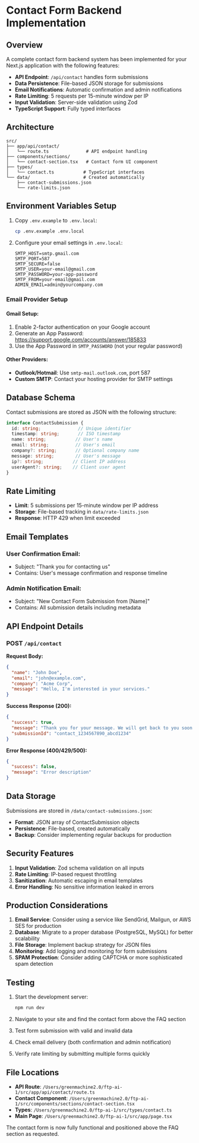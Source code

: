 # Contact Form Backend Implementation

## Overview

A complete contact form backend system has been implemented for your Next.js application with the following features:

- **API Endpoint**: `/api/contact` handles form submissions
- **Data Persistence**: File-based JSON storage for submissions
- **Email Notifications**: Automatic confirmation and admin notifications
- **Rate Limiting**: 5 requests per 15-minute window per IP
- **Input Validation**: Server-side validation using Zod
- **TypeScript Support**: Fully typed interfaces

## Architecture

```
src/
├── app/api/contact/
│   └── route.ts              # API endpoint handling
├── components/sections/
│   └── contact-section.tsx   # Contact form UI component
├── types/
│   └── contact.ts           # TypeScript interfaces
└── data/                    # Created automatically
    ├── contact-submissions.json
    └── rate-limits.json
```

## Environment Variables Setup

1. Copy `.env.example` to `.env.local`:
   ```bash
   cp .env.example .env.local
   ```

2. Configure your email settings in `.env.local`:
   ```env
   SMTP_HOST=smtp.gmail.com
   SMTP_PORT=587
   SMTP_SECURE=false
   SMTP_USER=your-email@gmail.com
   SMTP_PASSWORD=your-app-password
   SMTP_FROM=your-email@gmail.com
   ADMIN_EMAIL=admin@yourcompany.com
   ```

### Email Provider Setup

#### Gmail Setup:
1. Enable 2-factor authentication on your Google account
2. Generate an App Password: https://support.google.com/accounts/answer/185833
3. Use the App Password in `SMTP_PASSWORD` (not your regular password)

#### Other Providers:
- **Outlook/Hotmail**: Use `smtp-mail.outlook.com`, port 587
- **Custom SMTP**: Contact your hosting provider for SMTP settings

## Database Schema

Contact submissions are stored as JSON with the following structure:

```typescript
interface ContactSubmission {
  id: string;              // Unique identifier
  timestamp: string;       // ISO timestamp
  name: string;           // User's name
  email: string;          // User's email
  company?: string;       // Optional company name
  message: string;        // User's message
  ip?: string;           // Client IP address
  userAgent?: string;    // Client user agent
}
```

## Rate Limiting

- **Limit**: 5 submissions per 15-minute window per IP address
- **Storage**: File-based tracking in `data/rate-limits.json`
- **Response**: HTTP 429 when limit exceeded

## Email Templates

### User Confirmation Email:
- Subject: "Thank you for contacting us"
- Contains: User's message confirmation and response timeline

### Admin Notification Email:
- Subject: "New Contact Form Submission from [Name]"
- Contains: All submission details including metadata

## API Endpoint Details

### POST `/api/contact`

**Request Body:**
```json
{
  "name": "John Doe",
  "email": "john@example.com",
  "company": "Acme Corp",
  "message": "Hello, I'm interested in your services."
}
```

**Success Response (200):**
```json
{
  "success": true,
  "message": "Thank you for your message. We will get back to you soon!",
  "submissionId": "contact_1234567890_abcd1234"
}
```

**Error Response (400/429/500):**
```json
{
  "success": false,
  "message": "Error description"
}
```

## Data Storage

Submissions are stored in `/data/contact-submissions.json`:
- **Format**: JSON array of ContactSubmission objects
- **Persistence**: File-based, created automatically
- **Backup**: Consider implementing regular backups for production

## Security Features

1. **Input Validation**: Zod schema validation on all inputs
2. **Rate Limiting**: IP-based request throttling
3. **Sanitization**: Automatic escaping in email templates
4. **Error Handling**: No sensitive information leaked in errors

## Production Considerations

1. **Email Service**: Consider using a service like SendGrid, Mailgun, or AWS SES for production
2. **Database**: Migrate to a proper database (PostgreSQL, MySQL) for better scalability
3. **File Storage**: Implement backup strategy for JSON files
4. **Monitoring**: Add logging and monitoring for form submissions
5. **SPAM Protection**: Consider adding CAPTCHA or more sophisticated spam detection

## Testing

1. Start the development server:
   ```bash
   npm run dev
   ```

2. Navigate to your site and find the contact form above the FAQ section

3. Test form submission with valid and invalid data

4. Check email delivery (both confirmation and admin notification)

5. Verify rate limiting by submitting multiple forms quickly

## File Locations

- **API Route**: `/Users/greenmachine2.0/ftp-ai-1/src/app/api/contact/route.ts`
- **Contact Component**: `/Users/greenmachine2.0/ftp-ai-1/src/components/sections/contact-section.tsx`
- **Types**: `/Users/greenmachine2.0/ftp-ai-1/src/types/contact.ts`
- **Main Page**: `/Users/greenmachine2.0/ftp-ai-1/src/app/page.tsx`

The contact form is now fully functional and positioned above the FAQ section as requested.